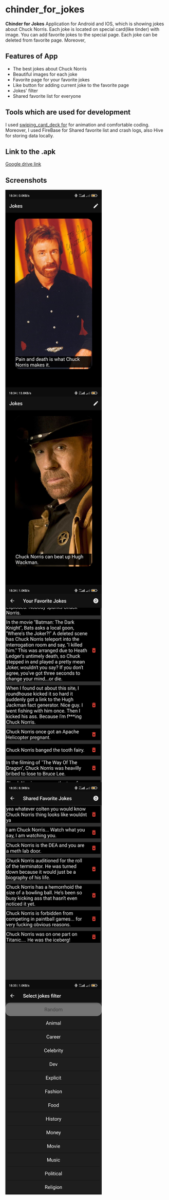# chinder_for_jokes

**Chinder for Jokes**
Application for Android and IOS, which is showing jokes about Chuck Norris. Each joke is located on 
special card(like tinder) with image. You can add favorite jokes to the special page. Each joke can
be deleted from favorite page. Moreover, 

## Features of App

 - The best jokes about Chuck Norris
 - Beautiful images for each joke
 - Favorite page for your favorite jokes
 - Like button for adding current joke to the favorite page
 - Jokes' filter
 - Shared favorite list for everyone

## Tools which are used for development

I used [swiping_card_deck for](https://github.com/jushutch/swiping_card_deck) for animation and 
comfortable coding. Moreover, I used FireBase for Shared favorite list and crash logs, also Hive for
storing data locally.

## Link to the .apk

[Google drive link](https://drive.google.com/file/d/1tk9lnal27juiShPm5zXn5ZzsYjeUh77E/view?usp=sharing)

## Screenshots

<div style="width:300px ; height:600px">

![Screenshot](assets/screenshots/Screenshot2_1.png)
</div>
<div style="width:300px ; height:600px">

![Screenshot](assets/screenshots/Screenshot2_2.png)
</div>
<div style="width:300px ; height:600px">

![Screenshot](assets/screenshots/Screenshot2_3.png)
</div>
<div style="width:300px ; height:600px">

![Screenshot](assets/screenshots/Screenshot2_4.png)
</div>
<div style="width:300px ; height:600px">

![Screenshot](assets/screenshots/Screenshot2_5.png)
</div>
